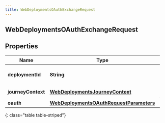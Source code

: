 ```yaml
---
title: WebDeploymentsOAuthExchangeRequest
---
```

## WebDeploymentsOAuthExchangeRequest

## Properties

|Name | Type | Description | Notes|
|------------ | ------------- | ------------- | -------------|
| **deploymentId** | **String** | The WebDeployment ID | |
| **journeyContext** | [**WebDeploymentsJourneyContext**](WebDeploymentsJourneyContext.html) | A Customer journey context. | [optional] |
| **oauth** | [**WebDeploymentsOAuthRequestParameters**](WebDeploymentsOAuthRequestParameters.html) |  | [optional] |
{: class="table table-striped"}


